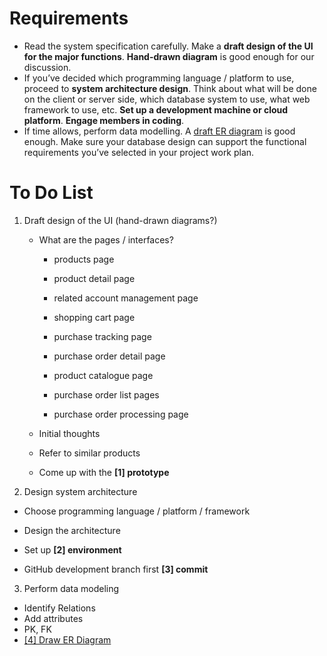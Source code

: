 # Requirements

- Read the system specification carefully. Make a **draft design of the UI for the major functions**. **Hand-drawn diagram** is good enough for our discussion.
- If you’ve decided which programming language / platform to use, proceed to **system architecture design**. Think about what will be done on the client or server side, which database system to use, what web framework to use, etc. **Set up a development machine or cloud platform**. **Engage members in coding**.
- If time allows, perform data modelling. A <u>draft ER diagram</u> is good enough. Make sure your database design can support the functional requirements you’ve selected in your project work plan.



# To Do List

1. Draft design of the UI (hand-drawn diagrams?)

   - What are the pages / interfaces?

     - products page

     - product detail page

     - related account management page

     - shopping cart page

     - purchase tracking page

     - purchase order detail page

     - product catalogue page

     - purchase order list pages

     - purchase order processing page

       

   - Initial thoughts

   - Refer to similar products

   - Come up with the **[1] prototype**

   

2.  Design system architecture

   - Choose programming language / platform / framework

   - Design the architecture

   - Set up **[2] environment**

   - GitHub development branch first **[3] commit**

     

3.  Perform data modeling

   - Identify Relations
   - Add attributes
   - PK, FK
   - <u>[4] Draw ER Diagram</u>

   



